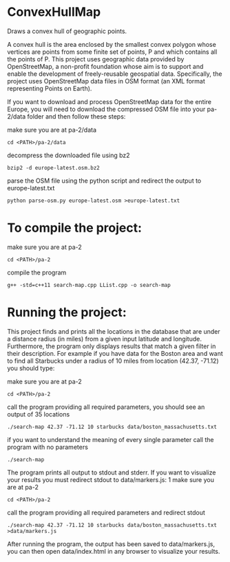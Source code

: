# ConvexHullMap
Draws a convex hull of geographic points.

A convex hull is the area enclosed by the smallest convex polygon whose vertices are points from some finite set of points, P and which contains all the points of P. 
This project uses geographic data provided by OpenStreetMap, a non-profit foundation whose aim is to support and enable the development of freely-reusable geospatial data. Specifically, the project uses OpenStreetMap data files in OSM format (an XML format representing Points on Earth). 

If you want to download and process OpenStreetMap data for the entire Europe, you will need to download the compressed OSM file into your pa-2/data folder and then follow these steps:

make sure you are at pa-2/data
```
cd <PATH>/pa-2/data
```
decompress the downloaded file using bz2
```
bzip2 -d europe-latest.osm.bz2
```
parse the OSM file using the python script and redirect the output to europe-latest.txt
```
python parse-osm.py europe-latest.osm >europe-latest.txt
```

# To compile the project:
make sure you are at pa-2
```
cd <PATH>/pa-2
```
compile the program
```
g++ -std=c++11 search-map.cpp LList.cpp -o search-map
```

# Running the project:
This project finds and prints all the locations in the database that are under a distance radius (in miles) from a given input latitude and longitude. Furthermore, the program only displays results that match a given filter in their description. For example if you have data for the Boston area and want to find all Starbucks under a radius of 10 miles from location (42.37, -71.12) you should type:

make sure you are at pa-2
```
cd <PATH>/pa-2
```
call the program providing all required parameters, you should see an output of 35 locations
```
./search-map 42.37 -71.12 10 starbucks data/boston_massachusetts.txt
```
if you want to understand the meaning of every single parameter call the program with no parameters
```
./search-map
```
The program prints all output to stdout and stderr. If you want to visualize your results you must redirect stdout to data/markers.js: 
1 make sure you are at pa-2
```
cd <PATH>/pa-2
```
call the program providing all required parameters and redirect stdout
```
./search-map 42.37 -71.12 10 starbucks data/boston_massachusetts.txt >data/markers.js
```
After running the program, the output has been saved to data/markers.js, you can then open data/index.html in any browser to visualize your results. 
